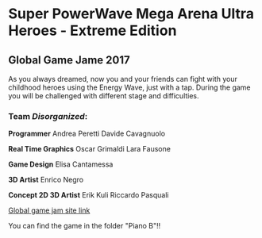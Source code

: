 # Super PowerWave Mega Arena Ultra Heroes - Extreme Edition

## Global Game Jame 2017
As you always dreamed, now you and your friends can fight with your childhood heroes using the Energy Wave, just with a tap. During the game you will be challenged with different stage and difficulties.
### Team *Disorganized*:

**Programmer**
Andrea Peretti 
Davide Cavagnuolo


**Real Time Graphics**
Oscar Grimaldi
Lara Fausone

**Game Design**
Elisa Cantamessa

**3D Artist**
Enrico Negro


**Concept 2D 3D Artist**
Erik Kuli
Riccardo Pasquali

[Global game jam site link](http://globalgamejam.org/2017/games/super-powerwave-mega-arena-ultra-heroes-extreme-edition)

You can find the game in the folder "Piano B"!!